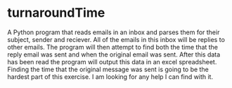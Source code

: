 # turnaroundTime
A Python program that reads emails in an inbox and parses them for their subject, sender and reciever. All of the emails in this inbox will be replies to other emails. The program will then attempt to find both the time that the reply email was sent and when the original email was sent. After this data has been read the program will output this data in an excel spreadsheet.  Finding the time that the original message was sent is going to be the hardest part of this exercise. I am looking for any help I can find with it.
